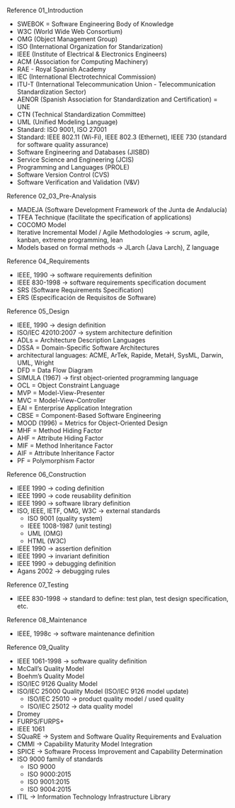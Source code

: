 Reference 01_Introduction
- SWEBOK = Software Engineering Body of Knowledge
- W3C (World Wide Web Consortium)
- OMG (Object Management Group)
- ISO (International Organization for Standarization)
- IEEE (Institute of Electrical & Electronics Engineers)
- ACM (Association for Computing Machinery)
- RAE - Royal Spanish Academy
- IEC (International Electrotechnical Commission)
- ITU-T (International Telecommunication Union - Telecommunication Standardization Sector)
- AENOR (Spanish Association for Standardization and Certification) = UNE
- CTN (Technical Standardization Committee)
- UML (Unified Modeling Language)
- Standard: ISO 9001, ISO 27001
- Standard: IEEE 802.11 (Wi-Fi), IEEE 802.3 (Ethernet), IEEE 730 (standard for software quality assurance)
- Software Engineering and Databases (JISBD)
- Service Science and Engineering (JCIS)
- Programming and Languages (PROLE)
- Software Version Control (CVS)
- Software Verification and Validation (V&V)

Reference 02_03_Pre-Analysis
- MADEJA (Software Development Framework of the Junta de Andalucía)
- TFEA Technique (facilitate the specification of applications)
- COCOMO Model
- Iterative Incremental Model / Agile Methodologies -> scrum, agile, kanban, extreme programming, lean
- Models based on formal methods -> JLarch (Java Larch), Z language

Reference 04_Requirements
- IEEE, 1990 -> software requirements definition
- IEEE 830-1998 -> software requirements specification document
- SRS (Software Requirements Specification)
- ERS (Especificación de Requisitos de Software)

Reference 05_Design
- IEEE, 1990 -> design definition
- ISO/IEC 42010:2007 -> system architecture definition
- ADLs = Architecture Description Languages
- DSSA = Domain-Specific Software Architectures
- architectural languages: ACME, ArTek, Rapide, MetaH, SysML, Darwin, UML, Wright
- DFD = Data Flow Diagram
- SIMULA (1967) -> first object-oriented programming language
- OCL = Object Constraint Language
- MVP = Model-View-Presenter
- MVC = Model-View-Controller
- EAI = Enterprise Application Integration
- CBSE = Component-Based Software Engineering
- MOOD (1996) = Metrics for Object-Oriented Design
- MHF = Method Hiding Factor
- AHF = Attribute Hiding Factor
- MIF = Method Inheritance Factor
- AIF = Attribute Inheritance Factor
- PF = Polymorphism Factor

Reference 06_Construction
- IEEE 1990 -> coding definition
- IEEE 1990 -> code reusability definition
- IEEE 1990 -> software library definition
- ISO, IEEE, IETF, OMG, W3C -> external standards
    - ISO 9001 (quality system)
    - IEEE 1008-1987 (unit testing)
    - UML (OMG)
    - HTML (W3C)
- IEEE 1990 -> assertion definition
- IEEE 1990 -> invariant definition
- IEEE 1990 -> debugging definition
- Agans 2002 -> debugging rules

Reference 07_Testing
- IEEE 830-1998 -> standard to define: test plan, test design specification, etc.

Reference 08_Maintenance
- IEEE, 1998c -> software maintenance definition

Reference 09_Quality
- IEEE 1061-1998 -> software quality definition
- McCall’s Quality Model
- Boehm’s Quality Model
- ISO/IEC 9126 Quality Model
- ISO/IEC 25000 Quality Model (ISO/IEC 9126 model update)
    - ISO/IEC 25010 -> product quality model / used quality
    - ISO/IEC 25012 -> data quality model
- Dromey
- FURPS/FURPS+
- IEEE 1061
- SQuaRE -> System and Software Quality Requirements and Evaluation
- CMMI -> Capability Maturity Model Integration
- SPICE -> Software Process Improvement and Capability Determination
- ISO 9000 family of standards
    - ISO 9000
    - ISO 9000:2015
    - ISO 9001:2015
    - ISO 9004:2015
- ITIL -> Information Technology Infrastructure Library